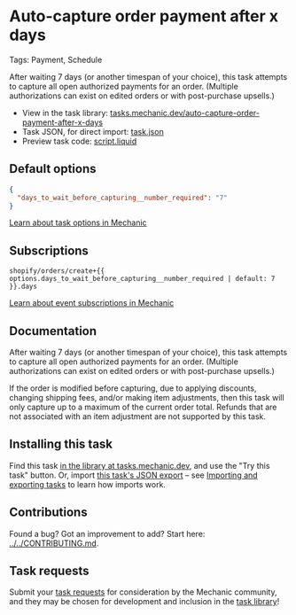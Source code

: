 # Auto-capture order payment after x days

Tags: Payment, Schedule

After waiting 7 days (or another timespan of your choice), this task attempts to capture all open authorized payments for an order. (Multiple authorizations can exist on edited orders or with post-purchase upsells.)

* View in the task library: [tasks.mechanic.dev/auto-capture-order-payment-after-x-days](https://tasks.mechanic.dev/auto-capture-order-payment-after-x-days)
* Task JSON, for direct import: [task.json](../../tasks/auto-capture-order-payment-after-x-days.json)
* Preview task code: [script.liquid](./script.liquid)

## Default options

```json
{
  "days_to_wait_before_capturing__number_required": "7"
}
```

[Learn about task options in Mechanic](https://learn.mechanic.dev/core/tasks/options)

## Subscriptions

```liquid
shopify/orders/create+{{ options.days_to_wait_before_capturing__number_required | default: 7 }}.days
```

[Learn about event subscriptions in Mechanic](https://learn.mechanic.dev/core/tasks/subscriptions)

## Documentation

After waiting 7 days (or another timespan of your choice), this task attempts to capture all open authorized payments for an order. (Multiple authorizations can exist on edited orders or with post-purchase upsells.)

If the order is modified before capturing, due to applying discounts, changing shipping fees, and/or making item adjustments, then this task will only capture up to a maximum of the current order total. Refunds that are not associated with an item adjustment are not supported by this task.

## Installing this task

Find this task [in the library at tasks.mechanic.dev](https://tasks.mechanic.dev/auto-capture-order-payment-after-x-days), and use the "Try this task" button. Or, import [this task's JSON export](../../tasks/auto-capture-order-payment-after-x-days.json) – see [Importing and exporting tasks](https://learn.mechanic.dev/core/tasks/import-and-export) to learn how imports work.

## Contributions

Found a bug? Got an improvement to add? Start here: [../../CONTRIBUTING.md](../../CONTRIBUTING.md).

## Task requests

Submit your [task requests](https://mechanic.canny.io/task-requests) for consideration by the Mechanic community, and they may be chosen for development and inclusion in the [task library](https://tasks.mechanic.dev/)!
